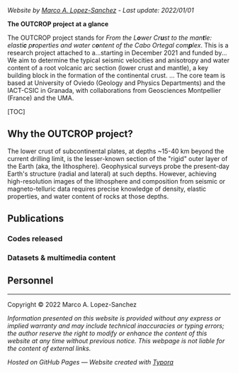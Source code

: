 

_Website by [Marco A. Lopez-Sanchez](https://marcoalopez.github.io/) - Last update: 2022/01/01_

**The OUTCROP project at a glance**

The OUTCROP project stands for _From the L**o**wer Cr**u**st to the man**t**le: elasti**c** p**r**operties and water c**o**ntent of the Cabo Ortegal com**p**lex_. This is a research project attached to a...starting in December 2021 and funded by... We aim to determine the typical seismic velocities and anisotropy and water content of a root volcanic arc section (lower crust and mantle), a key building block in the formation of the continental crust. ... The core team is based at University of Oviedo (Geology and Physics Departments) and the IACT-CSIC in Granada, with collaborations from Geosciences Montpellier (France) and the UMA.

[TOC]

## Why the OUTCROP project?

The lower crust of subcontinental plates, at depths ~15-40 km beyond the current drilling limit, is the lesser-known section of the "rigid" outer layer of the Earth (aka, the lithosphere). Geophysical surveys probe the present-day Earth's structure (radial and lateral) at such depths. However, achieving high-resolution images of the lithosphere and composition from seismic or magneto-telluric data requires precise knowledge of density, elastic properties, and water content of rocks at those depths.





## Publications



### Codes released

### Datasets & multimedia content



## Personnel







---

Copyright © 2022 Marco A. Lopez-Sanchez  

_Information presented on this website is provided without any express or implied warranty and may include technical inaccuracies or typing errors; the author reserve the right to modify or enhance the content of this website at any time without previous notice. This webpage is not liable for the content of external links._  

_Hosted on GitHub Pages — Website created with [Typora](https://typora.io/)_  